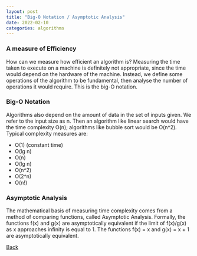 ```yaml
---
layout: post
title: "Big-O Notation / Asymptotic Analysis"
date: 2022-02-10
categories: algorithms
---
```


### A measure of Efficiency
  How can we measure how efficient an algorithm is? Measuring the time taken to execute on a machine is definitely not appropriate, since the time would depend on the hardware of the machine. Instead, we define some operations of the algorithm to be fundamental, then analyse the number of operations it would require. This is the big-O notation.
  
### Big-O Notation
  Algorithms also depend on the amount of data in the set of inputs given. We refer to the input size as n. Then an algorithm like linear search would have the time complexity O(n); algorithms like bubble sort would be O(n^2). Typical complexity measures are:
  - O(1) (constant time)
  - O(lg n)
  - O(n)
  - O(lg n)
  - O(n^2)
  - O(2^n)
  - O(n!)

### Asymptotic Analysis
  The mathematical basis of measuring time complexity comes from a method of comparing functions, called Asymptotic Analysis. 
  Formally, the functions f(x) and g(x) are asymptotically equivalent if the limit of f(x)/g(x) as x approaches infinity is equal to 1.
  The functions f(x) = x and g(x) = x + 1 are asymptotically equivalent.


[Back](/)
